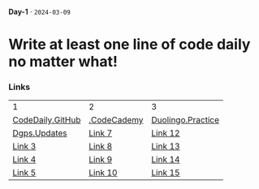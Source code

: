 **Day-1** · <code>2024-03-09</code>
# Write at least one line of code daily no matter what!  


### Links
|  |  |  |
|----------|----------|----------|
| 1 | 2 | 3 |
| [CodeDaily.GitHub](https://github.com/nuhainul/code-daily-challange) | [.CodeCademy](https://www.codecademy.com/learn) | [Duolingo.Practice](https://www.duolingo.com/learn) |
| [Dgps.Updates](https://github.com/nuhainul/-dgps-) | [Link 7](https://) | [Link 12](https://) |
| [Link 3](https://) | [Link 8](https://) | [Link 13](https://) |
| [Link 4](https://) | [Link 9](https://) | [Link 14](https://) |
| [Link 5](https://) | [Link 10](https://) | [Link 15](https://) |
